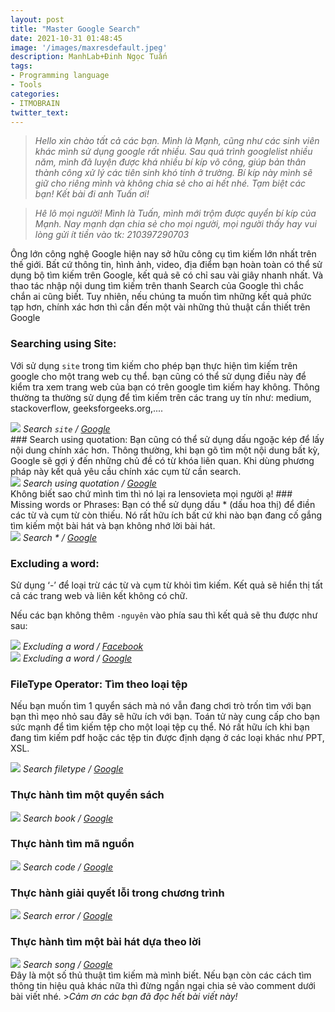 ```yaml
---
layout: post
title: "Master Google Search"
date: 2021-10-31 01:48:45
image: '/images/maxresdefault.jpeg'
description: ManhLab+Đinh Ngọc Tuấn
tags:
- Programming language
- Tools
categories:
- ITMOBRAIN
twitter_text:
---
```


><cite>Hello xin chào tất cả các bạn. Mình là Mạnh, cũng như các sinh viên khác mình sử dụng google rất nhiều. Sau quá trình googlelist nhiều năm, mình đã luyện được khá nhiều bí kíp võ công, giúp bản thân thành công xử lý các tiên sinh khó tính ở trường. Bí kíp này mình sẽ giữ cho riêng mình và không chia sẻ cho ai hết nhé. Tạm biệt các bạn! Kết bài đi anh Tuấn ơi! </cite>

><cite>Hê lô mọi người! Mình là Tuấn, mình mới trộm được quyển bí kíp của Mạnh. Nay mạnh dạn chia sẻ cho mọi người, mọi người thấy hay vui lòng gửi ít tiền vào tk: 210397290703</cite>

Ông lớn công nghệ Google hiện nay sở hữu công cụ tìm kiếm lớn nhất trên thế giới. Bất cứ thông tin, hình ảnh, video, địa điểm bạn hoàn toàn có thể sử dụng bộ tìm kiếm trên Google, kết quả sẽ có chỉ sau vài giây nhanh nhất. Và thao tác nhập nội dung tìm kiếm trên thanh Search của Google thì chắc chắn ai cũng biết. Tuy nhiên, nếu chúng ta muốn tìm những kết quả phức tạp hơn, chính xác hơn thì cần đến một vài những thủ thuật cần thiết trên Google
### Searching using Site:
Với sử dụng <code>site</code> trong tìm kiếm cho phép bạn thực hiện tìm kiếm trên google cho một trang web cụ thể. bạn cũng có thể sử dụng điều này để kiểm tra xem trang web của bạn có trên google tìm kiếm hay không. Thông thường ta thường sử dụng để tìm kiếm trên các trang uy tín như: medium, stackoverflow, geeksforgeeks.org,....
<div class="gallery-box">
    <img src="/images/Screenshot 2021-11-19 at 20.31.19.png">
  <em>Search <code>site</code> / <a href="" target="_blank">Google</a></em>
</div>
### Search using quotation: 
Bạn cũng có thể sử dụng dấu ngoặc kép để lấy nội dung chính xác hơn. Thông thường, khi bạn gõ tìm một nội dung bất kỳ, Google sẽ gợi ý đến những chủ đề có từ khóa liên quan. Khi dùng phương pháp này kết quả  yêu cầu chính xác cụm từ cần search.   
<div class="gallery-box">
    <img src="/images/Screenshot 2021-11-19 at 20.58.34.png">
  <em>Search using quotation / <a href="" target="_blank">Google</a></em>
</div>
Không biết sao chứ mình tìm thì nó lại ra lensovieta mọi người ạ!
### Missing words or Phrases: 
Bạn có thể sử dụng dấu * (dấu hoa thị) để điền các từ và cụm từ còn thiếu. Nó rất hữu ích bất cứ khi nào bạn đang cố gắng tìm kiếm một bài hát và bạn không nhớ lời bài hát. 
<div class="gallery-box">
    <img src="/images/Screenshot 2021-11-18 at 20.44.20.png">
  <em>Search * / <a href="" target="_blank">Google</a></em>
</div>

### Excluding a word: 
Sử dụng ‘-’ để loại trừ các từ và cụm từ khỏi tìm kiếm. Kết quả sẽ hiển thị tất cả các trang web và liên kết không có chữ. 

Nếu các bạn không thêm <code>-nguyên</code> vào phía sau thì kết quả sẽ thu được như sau:
<div class="gallery-box">
    <img src="/images/Screenshot 2021-11-19 at 21.05.55.png">
  <em>Excluding a word / <a href="https://www.facebook.com/manhlab" target="_blank">Facebook</a></em>
</div>
<div class="gallery-box">
    <img src="/images/Screenshot 2021-11-19 at 21.06.39.png">
  <em>Excluding a word / <a href="" target="_blank">Google</a></em>
</div>


### FileType Operator: Tìm theo loại tệp
Nếu bạn muốn tìm 1 quyển sách mà nó vẫn đang chơi trò trốn tìm với bạn bạn thì mẹo nhỏ sau đây sẽ hữu ích với bạn. Toán tử này cung cấp cho bạn sức mạnh để tìm kiếm tệp cho một loại tệp cụ thể. Nó rất hữu ích khi bạn đang tìm kiếm pdf hoặc các tệp tin được định dạng ở các loại khác như PPT, XSL.

<div class="gallery-box">
    <img src="/images/Screenshot 2021-11-19 at 20.53.47.png">
  <em>Search filetype / <a href="" target="_blank">Google</a></em>
</div>

### Thực hành tìm một quyển sách
<div class="gallery-box">
    <img src="/images/Screenshot 2021-11-19 at 20.50.59.png">
  <em>Search book / <a href="" target="_blank">Google</a></em>
</div>	

### Thực hành tìm mã nguồn 
<div class="gallery-box">
    <img src="/images/Screenshot 2021-11-19 at 20.49.49.png">
  <em>Search code / <a href="" target="_blank">Google</a></em>
</div>

### Thực hành giải quyết lỗi trong chương trình
<div class="gallery-box">
    <img src="/images/Screenshot 2021-11-19 at 20.34.14.png">
  <em>Search error / <a href="" target="_blank">Google</a></em>
</div>

### Thực hành tìm một bài hát dựa theo lời 
<div class="gallery-box">
    <img src="/images/Screenshot 2021-11-19 at 20.36.27.png">
  <em>Search song / <a href="" target="_blank">Google</a></em>
</div>
Đây là một số thủ thuật tìm kiếm mà mình biết. Nếu bạn còn các cách tìm thông tin hiệu quả khác nữa thì đừng ngần ngại chia sẻ vào comment dưới bài viết nhé.
><cite>Cảm ơn các bạn đã đọc hết bài viết này!</cite>
